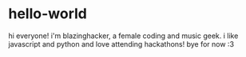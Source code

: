 # hello-world
hi everyone! i'm blazinghacker, a female coding and music geek. i like javascript and python and love attending hackathons! 
bye for now :3

